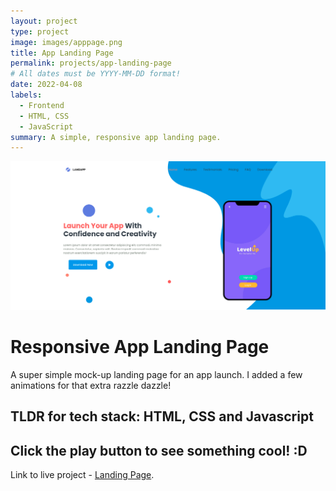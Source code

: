 ```yaml
---
layout: project
type: project
image: images/apppage.png
title: App Landing Page
permalink: projects/app-landing-page
# All dates must be YYYY-MM-DD format!
date: 2022-04-08
labels:
  - Frontend
  - HTML, CSS
  - JavaScript
summary: A simple, responsive app landing page.
---
```


<div class="ui small rounded images">
  <img class="ui image" src="../images/app-landing-page.png">
</div>

# Responsive App Landing Page

A super simple mock-up landing page for an app launch. I added a few animations for that extra razzle dazzle!

## TLDR for tech stack: HTML, CSS and Javascript

## Click the play button to see something cool! :D

Link to live project - [Landing Page](httpsd://dev-app-landing-page.netlify.app/).



